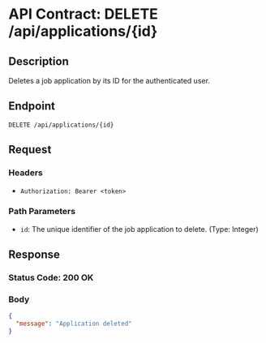 # API Contract: DELETE /api/applications/{id}

## Description
Deletes a job application by its ID for the authenticated user.

## Endpoint
`DELETE /api/applications/{id}`

## Request
### Headers
- `Authorization: Bearer <token>`

### Path Parameters
- `id`: The unique identifier of the job application to delete. (Type: Integer)

## Response
### Status Code: 200 OK
### Body
```json
{
  "message": "Application deleted"
}